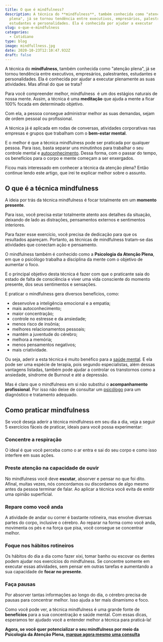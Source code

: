```yaml
---
title: O que é mindfulness?
description: A técnica do **mindfulness**, também conhecida como "atenção
  plena", já se tornou tendência entre executivos, empresários, palestrantes,
  estudantes e personalidades. Ela é conhecida por ajudar a executar
slug: o-que-e-mindfulness
categories:
  - Cotidiano
type: blog
image: mindfullness.jpg
date: 2020-10-23T12:10:47.932Z
draft: false
---
```


A técnica do **mindfulness**, também conhecida como "atenção plena", já se tornou tendência entre executivos, empresários, palestrantes, estudantes e personalidades. Ela é conhecida por ajudar a executar plenamente as suas atividades. Mas afinal do que se trata?

Para você compreender melhor, mindfulness  é um dos estágios naturais de nossa mente. Assim, a técnica é uma **meditação** que ajuda a mente a ficar 100% focada em determinado objetivo.

Com ela, a pessoa consegue administrar melhor as suas demandas, sejam de ordem pessoal ou profissional.

A técnica já é aplicada em rodas de conversas, atividades corporativas nas empresas e grupos que trabalham com o **bem-estar mental**.

E o melhor é que a técnica mindfulness pode ser praticada por qualquer pessoa. Para isso, basta separar uns minutinhos para trabalhar o seu controle mental e [autoconhecimento](https://yuribusin.com.br/autoconhecimento-no-desenvolvimento-pessoal/). Dessa forma, com o passar do tempo, os benefícios para o corpo e mente começam a ser enxergados.

Ficou mais interessado em conhecer a técnica da atenção plena? Então continue lendo este artigo, que irei te explicar melhor sobre o assunto.

## O que é a técnica mindfulness

A ideia por trás da técnica mindfulness é focar totalmente em um **momento presente**.

Para isso, você precisa estar totalmente atento aos detalhes da situação, deixando de lado as distrações, pensamentos externos e sentimentos interiores.

Para fazer esse exercício, você precisa de dedicação para que os resultados apareçam. Portanto, as técnicas de mindfulness tratam-se das atividades que conectam ação e pensamento.

O mindfulness também é conhecido como a **Psicologia da Atenção Plena**, em que o psicólogo trabalha a disciplina da mente com o objetivo de aumentar o foco.

E o principal objetivo desta técnica é fazer com que o praticante saia do estado de falta de consciência e viver uma vida consciente do momento presente, dos seus sentimentos e sensações.

E praticar o mindfulness gera diversos benefícios, como:

- desenvolve a inteligência emocional e a empatia;
- mais autoconhecimento;
- maior concentração;
- controle no estresse e da ansiedade;
- menos risco de insônia;
- melhores relacionamentos pessoais;
- mantém a juventude do cérebro;
- melhora a memória;
- menos pensamentos negativos;
- mais criatividade.

Ou seja, aderir a esta técnica é muito benéfico para a [saúde mental](https://yuribusin.com.br/7-habitos-boa-saude-mental/). E ela pode ser uma espécie de terapia, pois segundo especialistas, além dessas vantagens listadas, também pode ajudar a controlar os transtornos como a ansiedade, síndrome de Burnout e até a depressão.

Mas é claro que o mindfulness em si não substitui o **acompanhamento profissional**. Por isso não deixe de consultar um [psicólogo](https://yuribusin.com.br/pra-que-serve-um-psicologo-clinico/) para um diagnóstico e tratamento adequado.

## Como praticar mindfulness

Se você deseja aderir a técnica mindfulness em seu dia a dia, veja a seguir 5 exercícios fáceis de praticar, ideais para você possa experimentar:

### Concentre a respiração

O ideal é que você perceba como o ar entra e sai do seu corpo e como isso interfere em suas ações.

### Preste atenção na capacidade de ouvir

No mindfulness você deve **escutar**, absorver e pensar no que foi dito. Afinal, muitas vezes, nós concordamos ou discordamos de algo mesmo antes da pessoa terminar de falar. Ao aplicar a técnica você evita de emitir uma opinião superficial.

### Repare como você anda

A atividade de andar ou correr é bastante rotineira, mas envolve diversas partes do corpo, inclusive o cérebro. Ao reparar na forma como você anda, movimenta os pés e na força que pisa, você consegue se concentrar melhor.

### Foque nos hábitos rotineiros

Os hábitos do dia a dia como fazer xixi, tomar banho ou escovar os dentes podem ajudar nos exercícios do mindfulness. Se concentre somente em executar essas atividades, sem pensar em outras tarefas e aumentando a sua capacidade de **focar no presente**.

### Faça pausas

Por absorver tantas informações ao longo do dia, o cérebro precisa de pausas para concentrar melhor. Isso ajuda a ter mais dinamismo e foco.

Como você pode ver, a técnica mindfulness é uma grande fonte de **benefícios** para a sua concentração e saúde mental. Com essas dicas, esperamos ter ajudado você a entender melhor a técnica para praticá-la!

**Agora, se você quer potencializar o seu mindfulness por meio da Psicologia da Atenção Plena, [marque agora mesmo uma consulta](https://yuribusin.com.br/contato/)**
